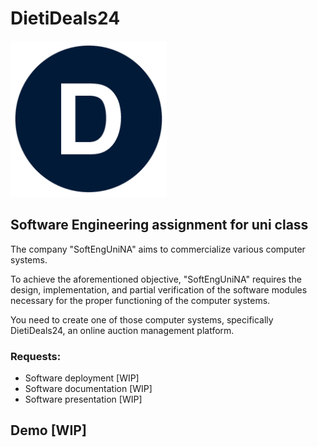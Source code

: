 # DietiDeals24

<!-- ![dietideals-logo](./images/dietidealslogo.jpg) -->

<img src="./images/dietidealslogo.jpg" width="250" height="250">

## Software Engineering assignment for uni class

The company "SoftEngUniNA" aims to commercialize various computer systems.

To achieve the aforementioned objective, "SoftEngUniNA" requires the design, implementation, and partial verification of the software modules necessary for the proper functioning of the computer systems.

You need to create one of those computer systems, specifically DietiDeals24, an online auction management platform.


### Requests:
- Software deployment [WIP]
- Software documentation [WIP]
- Software presentation [WIP]

## Demo [WIP]

